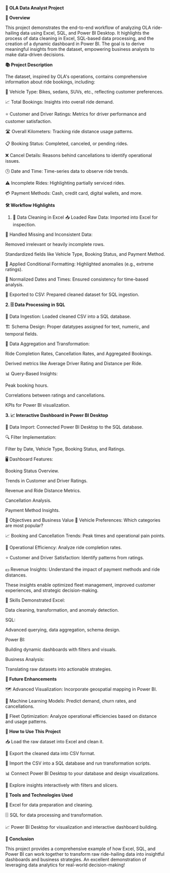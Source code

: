 **🚖 OLA Data Analyst Project**

**🧠 Overview**

This project demonstrates the end-to-end workflow of analyzing OLA ride-hailing data using Excel, SQL, and Power BI Desktop. It highlights the process of data cleaning in Excel, SQL-based data processing, and the creation of a dynamic dashboard in Power BI. The goal is to derive meaningful insights from the dataset, empowering business analysts to make data-driven decisions.

**📚 Project Description**

The dataset, inspired by OLA's operations, contains comprehensive information about ride bookings, including:

🚗 Vehicle Type: Bikes, sedans, SUVs, etc., reflecting customer preferences.

📈 Total Bookings: Insights into overall ride demand.

⭐ Customer and Driver Ratings: Metrics for driver performance and customer satisfaction.

🛣️ Overall Kilometers: Tracking ride distance usage patterns.

📋 Booking Status: Completed, canceled, or pending rides.

❌ Cancel Details: Reasons behind cancellations to identify operational issues.

🕒 Date and Time: Time-series data to observe ride trends.

⚠️ Incomplete Rides: Highlighting partially serviced rides.

💳 Payment Methods: Cash, credit card, digital wallets, and more.

**🛠️ Workflow Highlights**

1. 🧹 Data Cleaning in Excel
📥 Loaded Raw Data: Imported into Excel for inspection.

🧹 Handled Missing and Inconsistent Data:

Removed irrelevant or heavily incomplete rows.

Standardized fields like Vehicle Type, Booking Status, and Payment Method.

🎨 Applied Conditional Formatting: Highlighted anomalies (e.g., extreme ratings).

📅 Normalized Dates and Times: Ensured consistency for time-based analysis.

💾 Exported to CSV: Prepared cleaned dataset for SQL ingestion.

**2. 🗄️ Data Processing in SQL**

📂 Data Ingestion: Loaded cleaned CSV into a SQL database.

🏗️ Schema Design: Proper datatypes assigned for text, numeric, and temporal fields.

🔄 Data Aggregation and Transformation:

Ride Completion Rates, Cancellation Rates, and Aggregated Bookings.

Derived metrics like Average Driver Rating and Distance per Ride.

📊 Query-Based Insights:

Peak booking hours.

Correlations between ratings and cancellations.

KPIs for Power BI visualization.

**3. 📈 Interactive Dashboard in Power BI Desktop**

🔗 Data Import: Connected Power BI Desktop to the SQL database.

🔍 Filter Implementation:

Filter by Date, Vehicle Type, Booking Status, and Ratings.

🖥️ Dashboard Features:

Booking Status Overview.

Trends in Customer and Driver Ratings.

Revenue and Ride Distance Metrics.

Cancellation Analysis.

Payment Method Insights.

🎯 Objectives and Business Value
🚗 Vehicle Preferences: Which categories are most popular?

📈 Booking and Cancellation Trends: Peak times and operational pain points.

🔧 Operational Efficiency: Analyze ride completion rates.

⭐ Customer and Driver Satisfaction: Identify patterns from ratings.

💵 Revenue Insights: Understand the impact of payment methods and ride distances.

These insights enable optimized fleet management, improved customer experiences, and strategic decision-making.

💼 Skills Demonstrated
Excel:

Data cleaning, transformation, and anomaly detection.

SQL:

Advanced querying, data aggregation, schema design.

Power BI:

Building dynamic dashboards with filters and visuals.

Business Analysis:

Translating raw datasets into actionable strategies.

**🚀 Future Enhancements**

🗺️ Advanced Visualization: Incorporate geospatial mapping in Power BI.

🤖 Machine Learning Models: Predict demand, churn rates, and cancellations.

🚛 Fleet Optimization: Analyze operational efficiencies based on distance and usage patterns.

**📝 How to Use This Project**

📥 Load the raw dataset into Excel and clean it.

💾 Export the cleaned data into CSV format.

📂 Import the CSV into a SQL database and run transformation scripts.

📊 Connect Power BI Desktop to your database and design visualizations.

🔎 Explore insights interactively with filters and slicers.

**🧰 Tools and Technologies Used**

🧹 Excel for data preparation and cleaning.

🗄️ SQL for data processing and transformation.

📈 Power BI Desktop for visualization and interactive dashboard building.

**🏁 Conclusion**

This project provides a comprehensive example of how Excel, SQL, and Power BI can work together to transform raw ride-hailing data into insightful dashboards and business strategies.
An excellent demonstration of leveraging data analytics for real-world decision-making!
